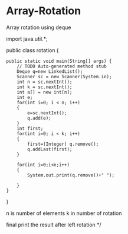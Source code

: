 # Array-Rotation
Array rotation using deque


import java.util.*;

public class rotation {

	public static void main(String[] args) {
		// TODO Auto-generated method stub
		Deque q=new LinkedList();
		Scanner sc = new Scanner(System.in);
        int n = sc.nextInt();
        int k = sc.nextInt();
        int a[] = new int[n];
        int e;
        for(int i=0; i < n; i++)
        {
        	e=sc.nextInt();
        	q.add(e);
        }
        int first;
        for(int i=0; i < k; i++)
        {    
        	first=(Integer) q.remove();
        	q.addLast(first);
        }
      
        for(int i=0;i<n;i++)
        {
        	System.out.print(q.remove()+" ");
            
        }
	}

}

n is number of elements
k in number of rotation 

final print the result after  left rotation 
*/
